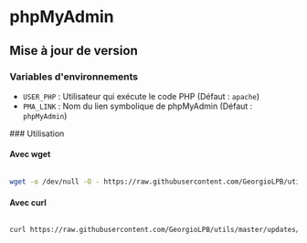 # phpMyAdmin

## Mise à jour de version

### Variables d'environnements

* `USER_PHP` : Utilisateur qui exécute le code PHP (Défaut : `apache`)
* `PMA_LINK` : Nom du lien symbolique de phpMyAdmin (Défaut : `phpMyAdmin`)

### Utilisation

#### Avec wget

```sh

wget -o /dev/null -O - https://raw.githubusercontent.com/GeorgioLPB/utils/master/updates/phpMyAdmin/update | bash

```

#### Avec curl

```sh

curl https://raw.githubusercontent.com/GeorgioLPB/utils/master/updates/phpMyAdmin/update | bash

```
